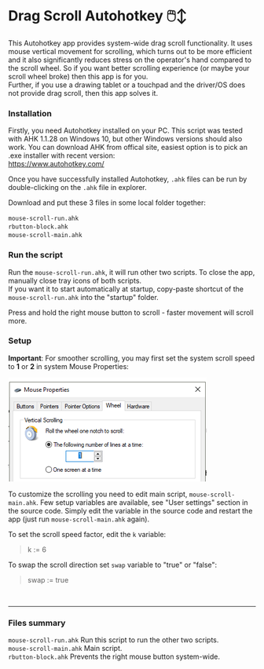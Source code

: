 # Drag Scroll Autohotkey 🖱️↕
This Autohotkey app provides system-wide drag scroll functionality. It uses mouse vertical movement for scrolling, which turns out to be more efficient and it also significantly reduces stress on the operator's hand compared to the scroll wheel. So if you want better scrolling experience (or maybe your scroll wheel broke) then this app is for you.  
Further, if you use a drawing tablet or a touchpad and the driver/OS does not provide drag scroll, then this app solves it.

### Installation
Firstly, you need Autohotkey installed on your PC. This script was tested with AHK 1.1.28 on Windows 10, but other Windows versions should also work.  You can download AHK from offical site, easiest option is to pick an .exe installer with recent version:  
 https://www.autohotkey.com/  

Once you have successfully installed Autohotkey, `.ahk` files can be run by double-clicking on the `.ahk` file in explorer.  

Download and put these 3 files in some local folder together:  

`mouse-scroll-run.ahk`  
`rbutton-block.ahk`   
`mouse-scroll-main.ahk`   


### Run the script

Run the `mouse-scroll-run.ahk`, it will run other two scripts.  To close the app, manually close tray icons of both scripts.  
If you want it to start automatically at startup, copy-paste shortcut of the `mouse-scroll-run.ahk` into the "startup" folder. 

Press and hold the right mouse button to scroll - faster movement will scroll more.

### Setup 
**Important**: For smoother scrolling, you may first set the system scroll speed to **1** or **2** in system Mouse Properties:   

<img src="./img/wheel.png">  
 
To customize the scrolling you need to edit main script, `mouse-scroll-main.ahk`.
Few setup variables are available, see "User settings" section in the source code. Simply edit the variable in the source code and restart the app 
(just run `mouse-scroll-main.ahk` again).

To set the scroll speed factor, edit the `k` variable:  
> k := 6  

To swap the scroll direction set `swap` variable to "true" or "false":
> swap := true

<br>

---

### Files summary
`mouse-scroll-run.ahk` Run this script to run the other two scripts.  
`mouse-scroll-main.ahk` Main script.  
`rbutton-block.ahk` Prevents the right mouse button system-wide.
